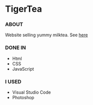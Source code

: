 # TigerTea

### ABOUT
Website selling yummy milktea. See <a href="https://consbulaquena.github.io/TigerTea/">here</a> 

### DONE IN
<ul><li>Html</li>
<li>CSS</li>
<li>JavaScript</li>
</ul>

### I USED
<ul><li>Visual Studio Code</li>
<li>Photoshop</li>
</ul>
